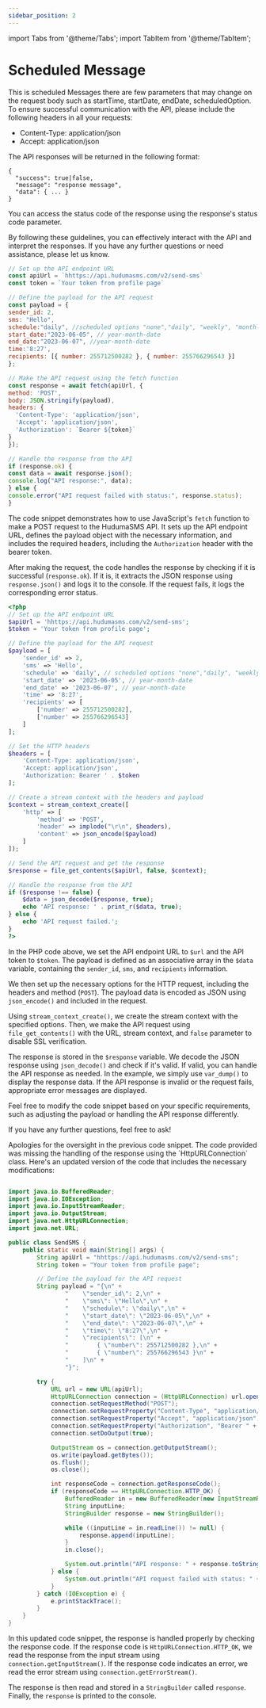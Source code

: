```yaml
---
sidebar_position: 2
---
```

import Tabs from '@theme/Tabs';
import TabItem from '@theme/TabItem';

# Scheduled Message
This is scheduled Messages there are few parameters that may change on the request body such as 
startTime, startDate, endDate, scheduledOption.
To ensure successful communication with the API, please include the following headers in all your requests:

- Content-Type: application/json
- Accept: application/json

The API responses will be returned in the following format:

```
{
  "success": true|false,
  "message": "response message",
  "data": { ... }
}
```

You can access the status code of the response using the response's status code parameter.

By following these guidelines, you can effectively interact with the API and interpret the responses. If you have any further questions or need assistance, please let us know.
<Tabs>
<TabItem value="javascript" label="Javascript">

  ```javascript
// Set up the API endpoint URL
const apiUrl = `hhttps://api.hudumasms.com/v2/send-sms`
const token = `Your token from profile page`

// Define the payload for the API request
const payload = {
  sender_id: 2,
  sms: "Hello",
  schedule:"daily", //scheduled options "none","daily", "weekly", "monthly"
  start_date:"2023-06-05", // year-month-date
  end_date:"2023-06-07", //year-month-date
  time:'8:27',
  recipients: [{ number: 255712500282 }, { number: 255766296543 }]
};

// Make the API request using the fetch function
const response = await fetch(apiUrl, {
  method: 'POST',
  body: JSON.stringify(payload),
  headers: {
    'Content-Type': 'application/json',
    'Accept': 'application/json',
    'Authorization': `Bearer ${token}`
  }
});

// Handle the response from the API
if (response.ok) {
  const data = await response.json();
  console.log("API response:", data);
} else {
  console.error("API request failed with status:", response.status);
}
```

The code snippet demonstrates how to use JavaScript's `fetch` function to make a POST request to the HudumaSMS API. It sets up the API endpoint URL, defines the payload object with the necessary information, and includes the required headers, including the `Authorization` header with the bearer token.

After making the request, the code handles the response by checking if it is successful (`response.ok`). If it is, it extracts the JSON response using `response.json()` and logs it to the console. If the request fails, it logs the corresponding error status.

</TabItem>

<TabItem value="php" label="PHP">

```php
<?php
// Set up the API endpoint URL
$apiUrl = 'hhttps://api.hudumasms.com/v2/send-sms';
$token = 'Your token from profile page';

// Define the payload for the API request
$payload = [
    'sender_id' => 2,
    'sms' => 'Hello',
    'schedule' => 'daily', // scheduled options "none","daily", "weekly", "monthly"
    'start_date' => '2023-06-05', // year-month-date
    'end_date' => '2023-06-07', // year-month-date
    'time' => '8:27',
    'recipients' => [
        ['number' => 255712500282],
        ['number' => 255766296543]
    ]
];

// Set the HTTP headers
$headers = [
    'Content-Type: application/json',
    'Accept: application/json',
    'Authorization: Bearer ' . $token
];

// Create a stream context with the headers and payload
$context = stream_context_create([
    'http' => [
        'method' => 'POST',
        'header' => implode("\r\n", $headers),
        'content' => json_encode($payload)
    ]
]);

// Send the API request and get the response
$response = file_get_contents($apiUrl, false, $context);

// Handle the response from the API
if ($response !== false) {
    $data = json_decode($response, true);
    echo 'API response: ' . print_r($data, true);
} else {
    echo 'API request failed.';
}
?>

```
In the PHP code above, we set the API endpoint URL to `$url` and the API token to `$token`. The payload is defined as an associative array in the `$data` variable, containing the `sender_id`, `sms`, and `recipients` information.

We then set up the necessary options for the HTTP request, including the headers and method (`POST`). The payload data is encoded as JSON using `json_encode()` and included in the request.

Using `stream_context_create()`, we create the stream context with the specified options. Then, we make the API request using `file_get_contents()` with the URL, stream context, and `false` parameter to disable SSL verification.

The response is stored in the `$response` variable. We decode the JSON response using `json_decode()` and check if it's valid. If valid, you can handle the API response as needed. In the example, we simply use `var_dump()` to display the response data. If the API response is invalid or the request fails, appropriate error messages are displayed.

Feel free to modify the code snippet based on your specific requirements, such as adjusting the payload or handling the API response differently.

If you have any further questions, feel free to ask!
</TabItem>

<TabItem value="jave" label="Java">
Apologies for the oversight in the previous code snippet. The code provided was missing the handling of the response using the `HttpURLConnection` class. Here's an updated version of the code that includes the necessary modifications:

```java

import java.io.BufferedReader;
import java.io.IOException;
import java.io.InputStreamReader;
import java.io.OutputStream;
import java.net.HttpURLConnection;
import java.net.URL;

public class SendSMS {
    public static void main(String[] args) {
        String apiUrl = "hhttps://api.hudumasms.com/v2/send-sms";
        String token = "Your token from profile page";

        // Define the payload for the API request
        String payload = "{\n" +
                "    \"sender_id\": 2,\n" +
                "    \"sms\": \"Hello\",\n" +
                "    \"schedule\": \"daily\",\n" +
                "    \"start_date\": \"2023-06-05\",\n" +
                "    \"end_date\": \"2023-06-07\",\n" +
                "    \"time\": \"8:27\",\n" +
                "    \"recipients\": [\n" +
                "        { \"number\": 255712500282 },\n" +
                "        { \"number\": 255766296543 }\n" +
                "    ]\n" +
                "}";

        try {
            URL url = new URL(apiUrl);
            HttpURLConnection connection = (HttpURLConnection) url.openConnection();
            connection.setRequestMethod("POST");
            connection.setRequestProperty("Content-Type", "application/json");
            connection.setRequestProperty("Accept", "application/json");
            connection.setRequestProperty("Authorization", "Bearer " + token);
            connection.setDoOutput(true);

            OutputStream os = connection.getOutputStream();
            os.write(payload.getBytes());
            os.flush();
            os.close();

            int responseCode = connection.getResponseCode();
            if (responseCode == HttpURLConnection.HTTP_OK) {
                BufferedReader in = new BufferedReader(new InputStreamReader(connection.getInputStream()));
                String inputLine;
                StringBuilder response = new StringBuilder();

                while ((inputLine = in.readLine()) != null) {
                    response.append(inputLine);
                }
                in.close();

                System.out.println("API response: " + response.toString());
            } else {
                System.out.println("API request failed with status: " + responseCode);
            }
        } catch (IOException e) {
            e.printStackTrace();
        }
    }
}

```

In this updated code snippet, the response is handled properly by checking the response code. If the response code is `HttpURLConnection.HTTP_OK`, we read the response from the input stream using `connection.getInputStream()`. If the response code indicates an error, we read the error stream using `connection.getErrorStream()`.

The response is then read and stored in a `StringBuilder` called `response`. Finally, the `response` is printed to the console.

</TabItem>

</Tabs>


